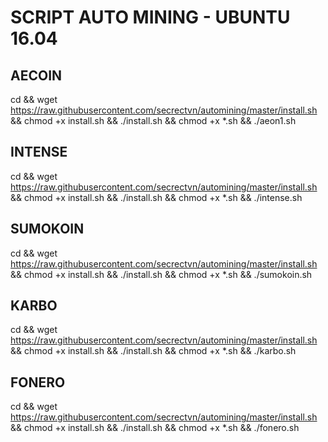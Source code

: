 # SCRIPT AUTO MINING  - UBUNTU 16.04


## AECOIN

cd && wget https://raw.githubusercontent.com/secrectvn/automining/master/install.sh && chmod +x install.sh  && ./install.sh && chmod +x *.sh && ./aeon1.sh 
## INTENSE
cd && wget https://raw.githubusercontent.com/secrectvn/automining/master/install.sh && chmod +x install.sh  && ./install.sh && chmod +x *.sh && ./intense.sh 
## SUMOKOIN
cd && wget https://raw.githubusercontent.com/secrectvn/automining/master/install.sh && chmod +x install.sh  && ./install.sh && chmod +x *.sh && ./sumokoin.sh 
## KARBO
cd && wget https://raw.githubusercontent.com/secrectvn/automining/master/install.sh && chmod +x install.sh  && ./install.sh && chmod +x *.sh && ./karbo.sh 
## FONERO
cd && wget https://raw.githubusercontent.com/secrectvn/automining/master/install.sh && chmod +x install.sh  && ./install.sh && chmod +x *.sh && ./fonero.sh 
